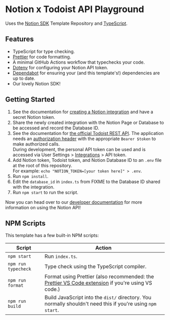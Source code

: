 # Notion x Todoist API Playground

Uses the [Notion SDK](https://github.com/makenotion/notion-sdk-js) Template Repository
and [TypeScript](https://www.typescriptlang.org/).

## Features

- TypeScript for type checking.
- [Prettier](https://prettier.io/) for code formatting.
- A minimal GitHub Actions workflow that typechecks your code.
- [Dotenv](https://www.npmjs.com/package/dotenv) for configuring your Notion API token.
- [Dependabot](https://docs.github.com/en/code-security/dependabot/dependabot-version-updates/configuring-dependabot-version-updates)
  for ensuring your (and this template's!) dependencies are up to date.
- Our lovely Notion SDK!

## Getting Started

1. See the documentation for [creating a Notion integration](https://developers.notion.com/docs/getting-started) and have a secret Notion token.
2. Share the newly created integration with the Notion Page or Database to be accessed and record the Database ID.
3. See the documentation for [the official Todoist REST API](https://developer.todoist.com/rest/v1/). The application needs an [authorization header](https://developer.mozilla.org/en-US/docs/Web/HTTP/Headers/Authorization) with the appropriate `Bearer $token` to make authorized calls.\
During development, the personal API token can be used and is accessed via User Settings > [Integrations](https://todoist.com/prefs/integrations) > API token.
4. Add Notion token, Todoist token, and Notion Database ID to an `.env` file at the root of this repository.\
For example: `echo "NOTION_TOKEN=[your token here]" > .env`.
5. Run `npm install`.
6. Edit the `database_id` in `index.ts` from FIXME to the Database ID shared with the integration.
7. Run `npm start` to run the script.

Now you can head over to our [developer documentation](https://developers.notion.com/) for more information on using the Notion API!

## NPM Scripts

This template has a few built-in NPM scripts:

| Script              | Action                                                                                                                                                                          |
| - | - |
| `npm start`         | Run `index.ts`.                                                                                                                                                                 |
| `npm run typecheck` | Type check using the TypeScript compiler.                                                                                                                                       |
| `npm run format`    | Format using Prettier (also recommended: the [Prettier VS Code extension](https://marketplace.visualstudio.com/items?itemName=esbenp.prettier-vscode) if you're using VS code.) |
| `npm run build`     | Build JavaScript into the `dist/` directory. You normally shouldn't need this if you're using `npm start`.                                                                      |
